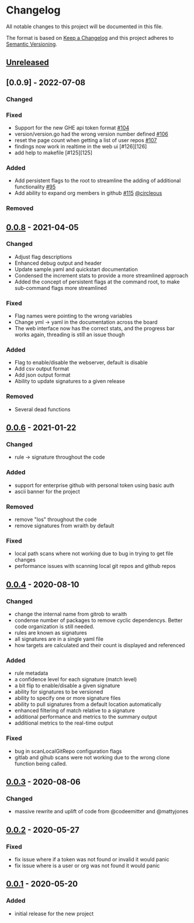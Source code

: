 
# Changelog
All notable changes to this project will be documented in this file.

The format is based on [Keep a Changelog](http://keepachangelog.com/en/1.0.0/)
and this project adheres to [Semantic Versioning](http://semver.org/spec/v2.0.0.html).

## [Unreleased]

## [0.0.9] - 2022-07-08
### Changed

### Fixed
- Support for the new GHE api token format [#104][104]
- version/version.go had the wrong version number defined [#106][106]
- reset the page count when getting a list of user repos [#107][107]
- findings now work in realtime in the web ui [#126][126]
- add help to makefile [#125][125]

### Added
- Add persistent flags to the root to streamline the adding of additional functionality [#95][95]
- Add ability to expand org members in github [#115][115] [@circleous][circleous]

### Removed

## [0.0.8] - 2021-04-05
### Changed
- Adjust flag descriptions
- Enhanced debug output and header
- Update sample.yaml and quickstart documentation
- Condensed the increment stats to provide a more streamlined approach
- Added the concept of persistent flags at the command root, to make sub-command flags more streamlined

### Fixed
- Flag names were pointing to the wrong variables
- Change yml -> yaml in the documentation across the board
- The web interface now has the correct stats, and the progress bar works again, threading is still an issue though

### Added
- Flag to enable/disable the webserver, default is disable
- Add csv output format
- Add json output format
- Ability to update signatures to a given release

### Removed
- Several dead functions

## [0.0.6] - 2021-01-22
### Changed
- rule -> signature throughout the code

### Added
- support for enterprise github with personal token using basic auth
- ascii banner for the project

### Removed
- remove "los" throughout the code
- remove signatures from wraith by default

### Fixed
- local path scans where not working due to bug in trying to get file changes
- performance issues with scanning local git repos and github repos

## [0.0.4] - 2020-08-10
### Changed
- change the internal name from gitrob to wraith
- condense number of packages to remove cyclic dependencys. Better code organization is still needed.
- rules are known as signatures
- all signatures are in a single yaml file
- how targets are calculated and their count is displayed and referenced

### Added
- rule metadata
- a confidence level for each signature (match level)
- a bit flip to enable/disable a given signature
- ability for signatures to be versioned
- ability to specify one or more signature files
- ability to pull signatures from a default location automatically
- enhanced filtering of match relative to a signature
- additional performance and metrics to the summary output
- additional metrics to the real-time output

### Fixed
- bug in scanLocalGitRepo configuration flags
- gitlab and gihub scans were not working due to the wrong clone function being called.

## [0.0.3] - 2020-08-06
### Changed
- massive rewrite and uplift of code from @codeemitter and @mattyjones

## [0.0.2] - 2020-05-27
### Fixed
- fix issue where if a token was not found or invalid it would panic
- fix issue where is a user or org was not found it would panic

## [0.0.1] - 2020-05-20
### Added
- initial release for the new project

[Unreleased]: https://github.com/mattyjones/wraith/compare/0.0.8...HEAD
[0.0.8]: https://github.com/mattyjones/wraith/releases/tag/0.0.8
[0.0.6]: https://github.com/mattyjones/wraith/releases/tag/0.0.6
[0.0.4]: https://github.com/mattyjones/wraith/releases/tag/0.0.4
[0.0.3]: https://github.com/mattyjones/wraith/releases/tag/0.0.3
[0.0.2]: https://github.com/mattyjones/gitrob/releases/tag/0.0.2
[0.0.1]: https://github.com/mattyjones/gitrob/releases/tag/0.0.1

[95]: https://github.com/N0MoreSecr3ts/wraith/issues/95
[104]: https://github.com/N0MoreSecr3ts/wraith/pull/104
[106]: https://github.com/N0MoreSecr3ts/wraith/issues/106
[107]: https://github.com/N0MoreSecr3ts/wraith/issues/107
[115]: https://github.com/N0MoreSecr3ts/wraith/pull/115

[circleous]: https://github.com/circleous
